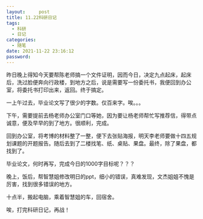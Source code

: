 ```yaml
---
layout:     post
title: 11.22科研日记
tags:
  - 科研
  - 日记
categories:
  - 随笔
date: 2021-11-22 23:16:12
password:
---
```


昨日晚上得知今天要帮陈老师搞一个文件证明，因而今日，决定九点起床，起床后，洗过脸便奔向行政楼，到地方之后，说是需要写一份委托书，我便回到办公室，将委托书打印出来，返回。终于搞定。

一上午过去，毕业论文写了很少的字数。仅百来字。唉。。。

下午，需要提前去杨老师办公室门口等她，因为要让杨老师帮忙写推荐信，得带点诚意，便及早早的到了地方。很顺利，完成。

回到办公室，将考博的材料整了一整，便下去张贴海报，明天李老师要做十四五规划课题的开题报告。随后去到了二楼找笔、纸、桌贴、果盘。最终，除了果盘，都找到了。

毕业论文，何时再写，完成今日的1000字目标呢？？？

晚上，饭后，帮智慧姐修改明日的ppt，细小的错误，真难发现，文杰姐姐不愧是厉害，找到很多错误的地方。

十点半，搬起电脑，乘着智慧姐的车，回宿舍。

唉，打完科研日记，再战！
